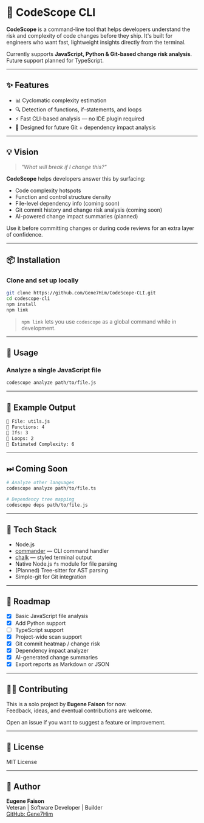 # 🚦 CodeScope CLI

**CodeScope** is a command-line tool that helps developers understand the risk and complexity of code changes before they ship. It's built for engineers who want fast, lightweight insights directly from the terminal.

Currently supports **JavaScript, Python & Git-based change risk analysis**. Future support planned for TypeScript.

---

## ✨ Features

- 📊 Cyclomatic complexity estimation  
- 🔍 Detection of functions, if-statements, and loops  
- ⚡ Fast CLI-based analysis — no IDE plugin required  
- 🧠 Designed for future Git + dependency impact analysis  

---

## 💡 Vision

> _"What will break if I change this?"_

**CodeScope** helps developers answer this by surfacing:

- Code complexity hotspots  
- Function and control structure density  
- File-level dependency info (coming soon)  
- Git commit history and change risk analysis (coming soon)  
- AI-powered change impact summaries (planned)  

Use it before committing changes or during code reviews for an extra layer of confidence.

---

## 📦 Installation

### Clone and set up locally

```bash
git clone https://github.com/Gene7Him/CodeScope-CLI.git
cd codescope-cli
npm install
npm link
```

> `npm link` lets you use `codescope` as a global command while in development.

---

## 🔧 Usage

### Analyze a single JavaScript file

```bash
codescope analyze path/to/file.js
```

---

## 🧾 Example Output

```bash
📄 File: utils.js
🔹 Functions: 4
🔹 Ifs: 3
🔹 Loops: 2
🔹 Estimated Complexity: 6
```

---

## ⏭ Coming Soon

```bash
# Analyze other languages
codescope analyze path/to/file.ts

# Dependency tree mapping
codescope deps path/to/file.js
```

---

## 🧪 Tech Stack

- Node.js  
- [commander](https://www.npmjs.com/package/commander) — CLI command handler  
- [chalk](https://www.npmjs.com/package/chalk) — styled terminal output  
- Native Node.js `fs` module for file parsing  
- (Planned) Tree-sitter for AST parsing  
- Simple-git for Git integration  

---

## 🧠 Roadmap

- [x] Basic JavaScript file analysis  
- [x] Add Python support  
- [ ] TypeScript support  
- [x] Project-wide scan support  
- [x] Git commit heatmap / change risk  
- [x] Dependency impact analyzer  
- [x] AI-generated change summaries  
- [x] Export reports as Markdown or JSON  

---


## 🧑‍💻 Contributing

This is a solo project by **Eugene Faison** for now.  
Feedback, ideas, and eventual contributions are welcome.

Open an issue if you want to suggest a feature or improvement.

---

## 🪪 License

MIT License

---

## 🙌 Author

**Eugene Faison**  
Veteran | Software Developer | Builder  
[GitHub: Gene7Him](https://github.com/Gene7Him)

